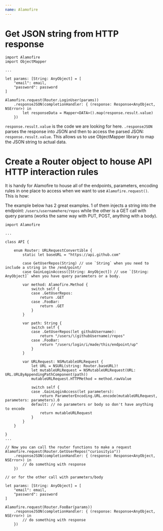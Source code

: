 ```yaml
---
name: Alamofire
---
```


# Get JSON string from HTTP response

```
import Alamofire
import ObjectMapper

...

let params: [String: AnyObject] = [
    "email": email,
    "password": password
]

Alamofire.request(Router.LoginUser(params))
    .responseJSON(completionHandler: { (response: Response<AnyObject, NSError>) in
        let responseData = Mapper<DATA>().map(response.result.value)
    })
```

`response.result.value` is the code we are looking for here. `.responseJSON` parses the response into JSON and then to access the parsed JSON: `response.result.value`. This allows us to use ObjectMapper library to map the JSON string to actual data.

# Create a Router object to house API HTTP interaction rules

It is handy for Alamofire to house all of the endpoints, parameters, encoding rules in one place to access when we want to use `Alamofire.request()`. This is how:

The example below has 2 great examples. 1 of them injects a string into the endpoint: `/users/usernamehere/repos` while the other is a GET call with query params (works the same way with PUT, POST, anything with a body).

```
import Alamofire

...

class API {

    enum Router: URLRequestConvertible {
        static let baseURL = "https://api.github.com"

        case GetUserRepos(String) // use `String` when you need to include a string in the /end/point/
        case GainLoginAccess([String: AnyObject]) // use `[String: AnyObject]` when you have query parameters or a body.

        var method: Alamofire.Method {
            switch self {
            case .GetUserRepos:
                return .GET
            case .FooBar:
                return .GET
            }
        }

        var path: String {
            switch self {
            case .GetUserRepos(let githubUsername):
                return "/users/\(githubUsername)/repos"
            case .FooBar:
                return "/users/login/i/made/this/endpoint/up"
            }
        }

        var URLRequest: NSMutableURLRequest {
            let URL = NSURL(string: Router.baseURL)!
            let mutableURLRequest = NSMutableURLRequest(URL: URL.URLByAppendingPathComponent(path))
            mutableURLRequest.HTTPMethod = method.rawValue

            switch self {
            case .GainLoginAccess(let parameters):
                return ParameterEncoding.URL.encode(mutableURLRequest, parameters: parameters).0
            default: // no parameters or body so don't have anything to encode
                return mutableURLRequest
            }
        }
    }

}
...

// Now you can call the router functions to make a request
Alamofire.request(Router.GetUserRepos("curiosityio"))
    .responseJSON(completionHandler: { (response: Response<AnyObject, NSError>) in
        // do something with response
    })

// or for the other call with parameters/body 

let params: [String: AnyObject] = [
    "email": email,
    "password": password
]

Alamofire.request(Router.FooBar(params))
    .responseJSON(completionHandler: { (response: Response<AnyObject, NSError>) in
        // do something with response
    })    
```
